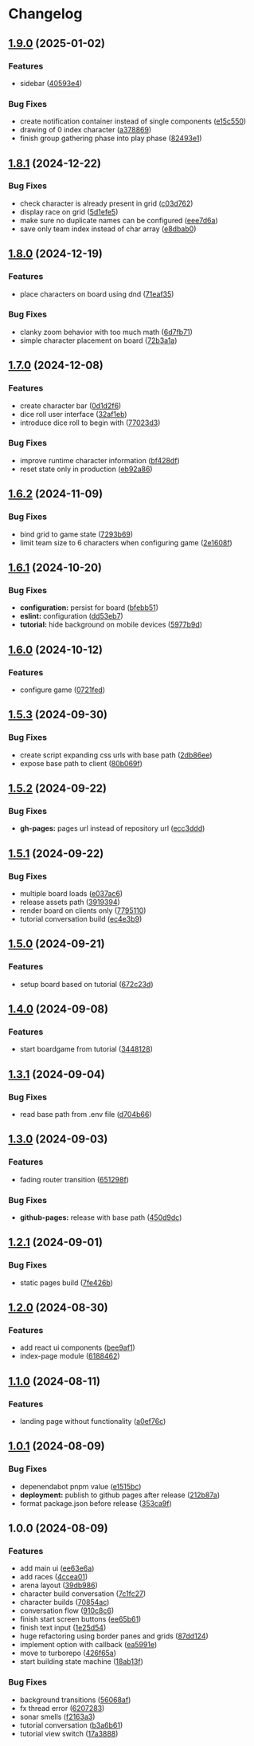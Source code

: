 # Changelog

## [1.9.0](https://github.com/bbortt/eldoria/compare/v1.8.1...v1.9.0) (2025-01-02)


### Features

* sidebar ([40593e4](https://github.com/bbortt/eldoria/commit/40593e47dee16df0bbe960a9e612c2cab7ab2cc5))


### Bug Fixes

* create notification container instead of single components ([e15c550](https://github.com/bbortt/eldoria/commit/e15c550f71daff704f6d0919207f04a566104da7))
* drawing of 0 index character ([a378869](https://github.com/bbortt/eldoria/commit/a378869ce6efa6f9835c2347d019678afe77a2a3))
* finish group gathering phase into play phase ([82493e1](https://github.com/bbortt/eldoria/commit/82493e10a4de90cda912aa1fe85f658a971c3111))

## [1.8.1](https://github.com/bbortt/eldoria/compare/v1.8.0...v1.8.1) (2024-12-22)


### Bug Fixes

* check character is already present in grid ([c03d762](https://github.com/bbortt/eldoria/commit/c03d7629e88aeaba7f4a49b336522c40a2cfea49))
* display race on grid ([5d1efe5](https://github.com/bbortt/eldoria/commit/5d1efe55eee4e9d27b10588d55371310c81a7f5c))
* make sure no duplicate names can be configured ([eee7d6a](https://github.com/bbortt/eldoria/commit/eee7d6a1c4a90389e2bdcccc7c696a74c492731c))
* save only team index instead of char array ([e8dbab0](https://github.com/bbortt/eldoria/commit/e8dbab078d17e15198910f881dfc37e22b732f65))

## [1.8.0](https://github.com/bbortt/eldoria/compare/v1.7.0...v1.8.0) (2024-12-19)


### Features

* place characters on board using dnd ([71eaf35](https://github.com/bbortt/eldoria/commit/71eaf35f7027a626fde0259793d6ccb4f350b6bd))


### Bug Fixes

* clanky zoom behavior with too much math ([6d7fb71](https://github.com/bbortt/eldoria/commit/6d7fb712bbb1e78f089911e3e14913e6bbeda979))
* simple character placement on board ([72b3a1a](https://github.com/bbortt/eldoria/commit/72b3a1a380044c72c27859e2d5b8512a3e2b2850))

## [1.7.0](https://github.com/bbortt/eldoria/compare/v1.6.2...v1.7.0) (2024-12-08)


### Features

* create character bar ([0d1d2f6](https://github.com/bbortt/eldoria/commit/0d1d2f654291b4dc6dedbf9a720e6d5d91a64749))
* dice roll user interface ([32af1eb](https://github.com/bbortt/eldoria/commit/32af1eb02609044a731cc8d0c9c996b5693205ac))
* introduce dice roll to begin with ([77023d3](https://github.com/bbortt/eldoria/commit/77023d3a67e2ec61c5a9ee4c9e458f182a12846c))


### Bug Fixes

* improve runtime character information ([bf428df](https://github.com/bbortt/eldoria/commit/bf428dfa9d6e32ade034a81bd6f35b39fbdf2a7c))
* reset state only in production ([eb92a86](https://github.com/bbortt/eldoria/commit/eb92a86493286917ce30d5234d30e8a323f3ee99))

## [1.6.2](https://github.com/bbortt/eldoria/compare/v1.6.1...v1.6.2) (2024-11-09)


### Bug Fixes

* bind grid to game state ([7293b69](https://github.com/bbortt/eldoria/commit/7293b69b5ae35a3b0447c32d317401f286cdd749))
* limit team size to 6 characters when configuring game ([2e1608f](https://github.com/bbortt/eldoria/commit/2e1608fd767ae126b09fc4484d857fce0adaac44))

## [1.6.1](https://github.com/bbortt/eldoria/compare/v1.6.0...v1.6.1) (2024-10-20)


### Bug Fixes

* **configuration:** persist for board ([bfebb51](https://github.com/bbortt/eldoria/commit/bfebb51a4c17faecd51dd8196b8cf151bd910d05))
* **eslint:** configuration ([dd53eb7](https://github.com/bbortt/eldoria/commit/dd53eb73deec56f472c3eaf1243a9c745ee0d811))
* **tutorial:** hide background on mobile devices ([5977b9d](https://github.com/bbortt/eldoria/commit/5977b9dd0b017e484ed07f3bcd81dbb2fb728a72))

## [1.6.0](https://github.com/bbortt/eldoria/compare/v1.5.3...v1.6.0) (2024-10-12)


### Features

* configure game ([0721fed](https://github.com/bbortt/eldoria/commit/0721fed3dd560f7d6495141fce0bf3887294e9c6))

## [1.5.3](https://github.com/bbortt/eldoria/compare/v1.5.2...v1.5.3) (2024-09-30)


### Bug Fixes

* create script expanding css urls with base path ([2db86ee](https://github.com/bbortt/eldoria/commit/2db86ee5661ff610625aff62def027701bcaffef))
* expose base path to client ([80b069f](https://github.com/bbortt/eldoria/commit/80b069f5f1194e59b7905123992e070e69fa8627))

## [1.5.2](https://github.com/bbortt/eldoria/compare/v1.5.1...v1.5.2) (2024-09-22)


### Bug Fixes

* **gh-pages:** pages url instead of repository url ([ecc3ddd](https://github.com/bbortt/eldoria/commit/ecc3dddc0722bf5a6c0f349acc602f5e9d7fa748))

## [1.5.1](https://github.com/bbortt/eldoria/compare/v1.5.0...v1.5.1) (2024-09-22)


### Bug Fixes

* multiple board loads ([e037ac6](https://github.com/bbortt/eldoria/commit/e037ac6e74081a6fb772ea13a18d61fa312af075))
* release assets path ([3919394](https://github.com/bbortt/eldoria/commit/391939483b8b926e53d67cc09081693bc093224d))
* render board on clients only ([7795110](https://github.com/bbortt/eldoria/commit/7795110078c82c80b50cc77dc1f7830939b1c2be))
* tutorial conversation build ([ec4e3b9](https://github.com/bbortt/eldoria/commit/ec4e3b9ca323f045f98347647bc5a22cbfa50bc7))

## [1.5.0](https://github.com/bbortt/eldoria/compare/v1.4.0...v1.5.0) (2024-09-21)


### Features

* setup board based on tutorial ([672c23d](https://github.com/bbortt/eldoria/commit/672c23da8cf3c0651696ae33097032ec5895511c))

## [1.4.0](https://github.com/bbortt/eldoria/compare/v1.3.1...v1.4.0) (2024-09-08)


### Features

* start boardgame from tutorial ([3448128](https://github.com/bbortt/eldoria/commit/3448128f51286b408e38c461e380f27e4429e708))

## [1.3.1](https://github.com/bbortt/eldoria/compare/v1.3.0...v1.3.1) (2024-09-04)


### Bug Fixes

* read base path from .env file ([d704b66](https://github.com/bbortt/eldoria/commit/d704b66299142a04d44ba47108c55ba0703d8eee))

## [1.3.0](https://github.com/bbortt/eldoria/compare/v1.2.1...v1.3.0) (2024-09-03)


### Features

* fading router transition ([651298f](https://github.com/bbortt/eldoria/commit/651298f93def4105dda015f813d442f5db3c3c86))


### Bug Fixes

* **github-pages:** release with base path ([450d9dc](https://github.com/bbortt/eldoria/commit/450d9dc18deae242eac6d709e160678874f344a3))

## [1.2.1](https://github.com/bbortt/eldoria/compare/v1.2.0...v1.2.1) (2024-09-01)


### Bug Fixes

* static pages build ([7fe426b](https://github.com/bbortt/eldoria/commit/7fe426b28cbfc6f57670b0f55ee91ec48a17c4a7))

## [1.2.0](https://github.com/bbortt/eldoria/compare/v1.1.0...v1.2.0) (2024-08-30)


### Features

* add react ui components ([bee9af1](https://github.com/bbortt/eldoria/commit/bee9af163412dd0a5d49879f44cb3b7fbcdd2a50))
* index-page module ([6188462](https://github.com/bbortt/eldoria/commit/61884627edd6cdf5ea7950a50e5233956b4ea44c))

## [1.1.0](https://github.com/bbortt/eldoria/compare/v1.0.1...v1.1.0) (2024-08-11)


### Features

* landing page without functionality ([a0ef76c](https://github.com/bbortt/eldoria/commit/a0ef76c2d98321e060f4f78b92c8aa9f10a0b7a4))

## [1.0.1](https://github.com/bbortt/eldoria/compare/v1.0.0...v1.0.1) (2024-08-09)


### Bug Fixes

* depenendabot pnpm value ([e1515bc](https://github.com/bbortt/eldoria/commit/e1515bc4483d17281c543fffc9ec14c4b5eaa476))
* **deployment:** publish to github pages after release ([212b87a](https://github.com/bbortt/eldoria/commit/212b87a0a465fa72dc06798a248466255818a59a))
* format package.json before release ([353ca9f](https://github.com/bbortt/eldoria/commit/353ca9fb5a95639b951013074f0b5266314a25c2))

## 1.0.0 (2024-08-09)


### Features

* add main ui ([ee63e6a](https://github.com/bbortt/eldoria/commit/ee63e6abfb3a97a2d9002a02ca3cd6cf20428065))
* add races ([4ccea01](https://github.com/bbortt/eldoria/commit/4ccea010e5a67d61d78a9d53c60497d1f9f7f026))
* arena layout ([39db986](https://github.com/bbortt/eldoria/commit/39db986f07cf226d91b3e352a115f2fb7928bf69))
* character build conversation ([7c1fc27](https://github.com/bbortt/eldoria/commit/7c1fc274d59ea8083691ffde0b98bef6287f30e5))
* character builds ([70854ac](https://github.com/bbortt/eldoria/commit/70854acd1afef9f71a8b21832ed7e00698184269))
* conversation flow ([910c8c6](https://github.com/bbortt/eldoria/commit/910c8c6457c2ea6d1c33049ead766fd1dd4374e0))
* finish start screen buttons ([ee65b61](https://github.com/bbortt/eldoria/commit/ee65b6130de23923beee1818fc482195e4593f71))
* finish text input ([1e25d54](https://github.com/bbortt/eldoria/commit/1e25d5432f405cd38d0644ca881abbe5a3ddc0d1))
* huge refactoring using border panes and grids ([87dd124](https://github.com/bbortt/eldoria/commit/87dd1246e4b8178f8482680a8711c4554375c0bc))
* implement option with callback ([ea5991e](https://github.com/bbortt/eldoria/commit/ea5991ee6d6bd53837fce838d12efbb4941f7ec4))
* move to turborepo ([426f65a](https://github.com/bbortt/eldoria/commit/426f65ab1aceec2404de6f76e92bc715d29927fa))
* start building state machine ([18ab13f](https://github.com/bbortt/eldoria/commit/18ab13fad5542b27088eacb6aac15e4509a6a205))


### Bug Fixes

* background transitions ([56068af](https://github.com/bbortt/eldoria/commit/56068af8a3c693df135b7f7244a65ce852050dff))
* fx thread error ([6207283](https://github.com/bbortt/eldoria/commit/6207283061f61c2870876947731e31d948d54f48))
* sonar smells ([f2163a3](https://github.com/bbortt/eldoria/commit/f2163a3dadeedcb43d7a512de1d0f5e46ef3ed60))
* tutorial conversation ([b3a6b61](https://github.com/bbortt/eldoria/commit/b3a6b6134eb0070ccd2476b3b1b972e52f50cb7b))
* tutorial view switch ([17a3888](https://github.com/bbortt/eldoria/commit/17a388821a4e778464124389941fd5d01b01dc9d))
